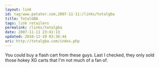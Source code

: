 ```yaml
---
layout: link
id: tag:www.patater.com,2007-11-11:/links/totalgba
title: TotalGBA
tags: link retailers
permalink: /links/totalgba
date: 2007-11-11 23:41:13
updated: 2010-12-19 03:36:44
uri: http://totalgba.com/index.php
---
```

You could buy a flash cart from these guys. Last I checked, they only sold
those hokey XG carts that I'm not much of a fan of.

